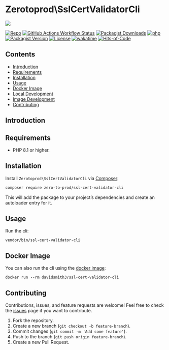 # Zerotoprod\SslCertValidatorCli

![](art/logo.png)

[![Repo](https://img.shields.io/badge/github-gray?logo=github)](https://github.com/zero-to-prod/ssl-cert-validator-cli)
[![GitHub Actions Workflow Status](https://img.shields.io/github/actions/workflow/status/zero-to-prod/ssl-cert-validator-cli/test.yml?label=test)](https://github.com/zero-to-prod/ssl-cert-validator-cli/actions)
[![Packagist Downloads](https://img.shields.io/packagist/dt/zero-to-prod/ssl-cert-validator-cli?color=blue)](https://packagist.org/packages/zero-to-prod/ssl-cert-validator-cli/stats)
[![php](https://img.shields.io/packagist/php-v/zero-to-prod/ssl-cert-validator-cli.svg?color=purple)](https://packagist.org/packages/zero-to-prod/ssl-cert-validator-cli/stats)
[![Packagist Version](https://img.shields.io/packagist/v/zero-to-prod/ssl-cert-validator-cli?color=f28d1a)](https://packagist.org/packages/zero-to-prod/ssl-cert-validator-cli)
[![License](https://img.shields.io/packagist/l/zero-to-prod/ssl-cert-validator-cli?color=pink)](https://github.com/zero-to-prod/ssl-cert-validator-cli/blob/main/LICENSE.md)
[![wakatime](https://wakatime.com/badge/github/zero-to-prod/ssl-cert-validator-cli.svg)](https://wakatime.com/badge/github/zero-to-prod/ssl-cert-validator-cli)
[![Hits-of-Code](https://hitsofcode.com/github/zero-to-prod/ssl-cert-validator-cli?branch=main)](https://hitsofcode.com/github/zero-to-prod/ssl-cert-validator-cli/view?branch=main)

## Contents

- [Introduction](#introduction)
- [Requirements](#requirements)
- [Installation](#installation)
- [Usage](#usage)
- [Docker Image](#docker-image)
- [Local Development](./LOCAL_DEVELOPMENT.md)
- [Image Development](./IMAGE_DEVELOPMENT.md)
- [Contributing](#contributing)

## Introduction

## Requirements

- PHP 8.1 or higher.

## Installation

Install `Zerotoprod\SslCertValidatorCli` via [Composer](https://getcomposer.org/):

```bash
composer require zero-to-prod/ssl-cert-validator-cli
```

This will add the package to your project’s dependencies and create an autoloader entry for it.

## Usage

Run the cli:

```shell
vendor/bin/ssl-cert-validator-cli
```

## Docker Image

You can also run the cli using the [docker image](https://hub.docker.com/repository/docker/davidsmith3/ssl-cert-validator-cli/general):

```shell
docker run --rm davidsmith3/ssl-cert-validator-cli
```

## Contributing

Contributions, issues, and feature requests are welcome!
Feel free to check the [issues](https://github.com/zero-to-prod/ssl-cert-validator-cli/issues) page if you want to contribute.

1. Fork the repository.
2. Create a new branch (`git checkout -b feature-branch`).
3. Commit changes (`git commit -m 'Add some feature'`).
4. Push to the branch (`git push origin feature-branch`).
5. Create a new Pull Request.